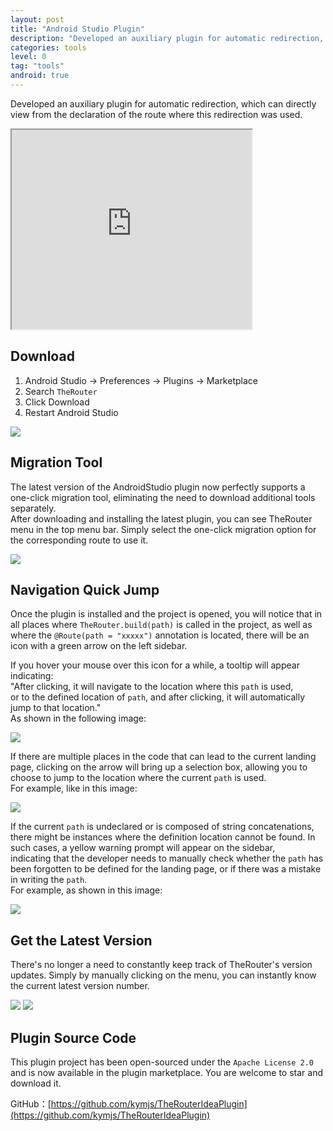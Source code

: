 ```yaml
---
layout: post
title: "Android Studio Plugin"
description: "Developed an auxiliary plugin for automatic redirection, which can directly view from the declaration of the route where this redirection was used.   "
categories: tools  
level: 0
tag: "tools" 
android: true
---
```


Developed an auxiliary plugin for automatic redirection, which can directly view from the declaration of the route where this redirection was used.   

<iframe width="384px" height="319px" src="https://plugins.jetbrains.com/embeddable/card/20047"></iframe>

## Download  

1. Android Studio -> Preferences ->  Plugins  -> Marketplace
2. Search `TheRouter`
3. Click Download
4. Restart Android Studio

<img src="{{site.url}}/assets/img/image/TheRouterIdeaPlugin.jpg" class="blog-img">

## Migration Tool

The latest version of the AndroidStudio plugin now perfectly supports a one-click migration tool, eliminating the need to download additional tools separately.    
After downloading and installing the latest plugin, you can see TheRouter menu in the top menu bar. Simply select the one-click migration option for the corresponding route to use it.    

<img src="{{site.url}}/assets/img/image/TheRouterIdeaPlugin11.png" class="blog-img">

## Navigation Quick Jump

Once the plugin is installed and the project is opened, you will notice that in all places where `TheRouter.build(path)` is called in the project, as well as where the `@Route(path = "xxxxx")` annotation is located, there will be an icon with a green arrow on the left sidebar.  

If you hover your mouse over this icon for a while, a tooltip will appear indicating:  
"After clicking, it will navigate to the location where this `path` is used,  
or to the defined location of `path`, and after clicking, it will automatically jump to that location."    
As shown in the following image:    

<img src="{{site.url}}/assets/img/image/TheRouterIdeaPlugin1.jpg" class="blog-img">

If there are multiple places in the code that can lead to the current landing page, clicking on the arrow will bring up a selection box, allowing you to choose to jump to the location where the current `path` is used.     
For example, like in this image:    

<img src="{{site.url}}/assets/img/image/TheRouterIdeaPlugin2.jpg" class="blog-img">

If the current `path` is undeclared or is composed of string concatenations, there might be instances where the definition location cannot be found. In such cases, a yellow warning prompt will appear on the sidebar,   
indicating that the developer needs to manually check whether the `path` has been forgotten to be defined for the landing page, or if there was a mistake in writing the `path`.  
For example, as shown in this image:

<img src="{{site.url}}/assets/img/image/TheRouterIdeaPlugin3.jpg" class="blog-img">


## Get the Latest Version  

There's no longer a need to constantly keep track of TheRouter's version updates. Simply by manually clicking on the menu, you can instantly know the current latest version number.     

<img src="{{site.url}}/assets/img/image/TheRouterIdeaPlugin10.png" class="blog-img">

<img src="{{site.url}}/assets/img/image/TheRouterIdeaPlugin12.png" class="blog-img">

## Plugin Source Code

This plugin project has been open-sourced under the `Apache License 2.0` and is now available in the plugin marketplace. You are welcome to star and download it.  

GitHub：[https://github.com/kymjs/TheRouterIdeaPlugin](https://github.com/kymjs/TheRouterIdeaPlugin)
